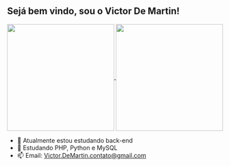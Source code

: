 ## Sejá bem vindo, sou o Victor De Martin! 

<a href="https://github.com/VictorDMartin/github-readme-stats">
  <img height=250 align="center" src="https://github-readme-stats.vercel.app/api?username=VictorDMartin&show_icons=true&theme=dark" />
</a>
<a href="https://github.com/VictorDMartin/convoychat">
  <img height=250 align="center" src="https://github-readme-stats.vercel.app/api/top-langs?username=VictorDMartin&layout=donut&langs_count=8&card_width=1500&show_icons=true&theme=dark" />
</a>



- 🔭 Atualmente estou estudando back-end
- 🌱 Estudando PHP, Python e MySQL
- 📫 Email: Victor.DeMartin.contato@gmail.com


